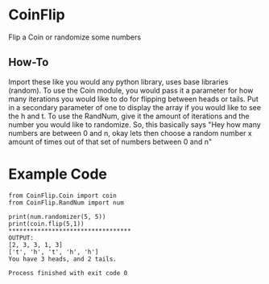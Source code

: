 # CoinFlip
Flip a Coin or randomize some numbers
## How-To
Import these like you would any python library, uses base libraries (random). To use the Coin module, you would pass it a parameter for how many iterations you would like to do for flipping between heads or tails. Put in a secondary parameter of one to display the array if you would like to see the h and t. 
To use the RandNum, give it the amount of iterations and the number you would like to randomize. So, this basically says "Hey how many numbers are between 0 and n, okay lets then choose a random number x amount of times out of that set of numbers between 0 and n"
# Example Code
```
from CoinFlip.Coin import coin
from CoinFlip.RandNum import num

print(num.randomizer(5, 5))
print(coin.flip(5,1))
**********************************
OUTPUT:
[2, 3, 3, 1, 3]
['t', 'h', 't', 'h', 'h']
You have 3 heads, and 2 tails.

Process finished with exit code 0
```
